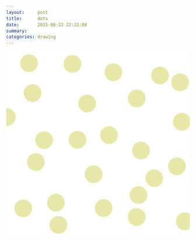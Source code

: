 ```yaml
---
layout:     post
title:      dots
date:       2015-06-22 22:21:08
summary:    
categories: drawing
---
```

![dots](/images/blog/dots.png "I should be writing.")